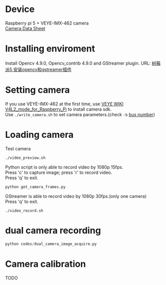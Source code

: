 <!--
 * @Author: sun510001 sqf121@gmail.com
 * @Date: 2024-05-31 23:04:45
 * @LastEditors: sun510001 sqf121@gmail.com
 * @LastEditTime: 2024-06-09 10:08:19
 * @FilePath: /camera/readme.md
 * @Description: 
-->
# Device
Raspberry pi 5 + VEYE-IMX-462 camera\
[Camera Data Sheet](https://wiki.veye.cc/index.php/VEYE-MIPI-IMX462_Data_Sheet)
# Installing enviroment
Install Opencv 4.9.0, Opencv_contrib 4.9.0 and GStreamer plugin.
URL: [树莓派5 安装opencv和gstreamer插件](https://www.sqf.icu/article/1d04a080-16d9-4aaa-b386-27009bbdd612)

# Setting camera
If you use VEYE-IMX-462 at the first time, use [VEYE WIKI V4L2_mode_for_Raspberry_Pi](https://wiki.veye.cc/index.php/V4L2_mode_for_Raspberry_Pi) to install camera sdk.\
Use `./write_camera.sh` to set camera parameters.(check `-b` [bus number](https://wiki.veye.cc/index.php/I2c_bus_number_and_video_node))

# Loading camera
Test camera
```shell
./video_preview.sh
```
Python script is only able to record video by 1080p 15fps. \
Press 'c' to capture image; press 'r' to record video.\
Press 'q' to exit.
```shell
python get_camera_frames.py
```
GStreamer is able to record video by 1080p 30fps.(only one camera)\
Press 'q' to exit.
```shell
./video_record.sh
```

# dual camera recording
```python
python codes/dual_camera_image_acquire.py
```
# Camera calibration
TODO